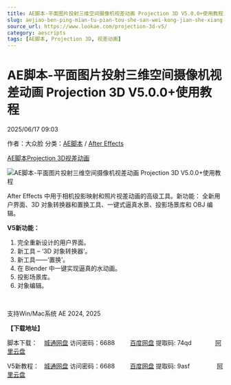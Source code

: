 ```yaml
---
title: AE脚本-平面图片投射三维空间摄像机视差动画 Projection 3D V5.0.0+使用教程
slug: aejiao-ben-ping-mian-tu-pian-tou-she-san-wei-kong-jian-she-xiang-ji-shi-chai-dong-hua-projection-3d-v5-0-0-shi-yong-jiao-cheng
source_url: https://www.lookae.com/projection-3d-v5/
category: aescripts
tags: [AE脚本, Projection 3D, 视差动画]
---
```

# AE脚本-平面图片投射三维空间摄像机视差动画 Projection 3D V5.0.0+使用教程

2025/06/17 09:03

作者：大众脸
分类：[AE脚本](https://www.lookae.com/after-effects/aescripts/) / [After Effects](https://www.lookae.com/after-effects/)

[AE脚本](https://www.lookae.com/tag/ae%e8%84%9a%e6%9c%ac/)[Projection 3D](https://www.lookae.com/tag/projection-3d/)[视差动画](https://www.lookae.com/tag/%e8%a7%86%e5%b7%ae%e5%8a%a8%e7%94%bb/)

![AE脚本-平面图片投射三维空间摄像机视差动画 Projection 3D V5.0.0+使用教程](https://www.lookae.com/wp-content/uploads/2025/06/Projection-3D-V5.jpg "AE脚本-平面图片投射三维空间摄像机视差动画 Projection 3D V5.0.0+使用教程-LookAE.com")

After Effects 中用于相机投影映射和照片视差动画的高级工具。新功能： 全新用户界面、3D 对象转换器和置换工具、一键式逼真水景、投影场景库和 OBJ 编辑。

**V5新功能：**

1. 完全重新设计的用户界面。
2. 新工具 – ‘3D 对象转换器’。
3. 新工具——‘置换’。
4. 在 Blender 中一键实现逼真的水动画。
5. 投影场景库。
6. 对象编辑。

[﻿﻿﻿](http://cloud.video.taobao.com/play/u/null/p/1/e/6/t/1/523483079524.mp4)

支持Win/Mac系统 AE 2024, 2025

**【下载地址】**

脚本下载：    [城通网盘](https://url70.ctfile.com/f/2827370-1517769316-b8fa62?p=4431) 访问密码：6688         [百度网盘](https://pan.baidu.com/s/1Pk3toqNrbKHdpd8Cx6csMg?pwd=74qd) 提取码: 74qd              [阿里云盘](https://www.alipan.com/s/TngHB5wTg2D)

V5新教程：   [城通网盘](https://url70.ctfile.com/f/2827370-1517769595-447a10?p=4431) 访问密码：6688         [百度网盘](https://pan.baidu.com/s/1lI9TpAGa7kU6BrcW44VEGw?pwd=9asf) 提取码: 9asf                [阿里云盘](https://www.alipan.com/s/fv3tucZLWv3)
